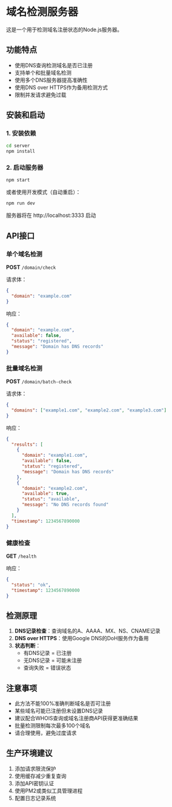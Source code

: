 # 域名检测服务器

这是一个用于检测域名注册状态的Node.js服务器。

## 功能特点

- 使用DNS查询检测域名是否已注册
- 支持单个和批量域名检测
- 使用多个DNS服务器提高准确性
- 使用DNS over HTTPS作为备用检测方式
- 限制并发请求避免过载

## 安装和启动

### 1. 安装依赖

```bash
cd server
npm install
```

### 2. 启动服务器

```bash
npm start
```

或者使用开发模式（自动重启）：

```bash
npm run dev
```

服务器将在 http://localhost:3333 启动

## API接口

### 单个域名检测

**POST** `/domain/check`

请求体：
```json
{
  "domain": "example.com"
}
```

响应：
```json
{
  "domain": "example.com",
  "available": false,
  "status": "registered",
  "message": "Domain has DNS records"
}
```

### 批量域名检测

**POST** `/domain/batch-check`

请求体：
```json
{
  "domains": ["example1.com", "example2.com", "example3.com"]
}
```

响应：
```json
{
  "results": [
    {
      "domain": "example1.com",
      "available": false,
      "status": "registered",
      "message": "Domain has DNS records"
    },
    {
      "domain": "example2.com",
      "available": true,
      "status": "available",
      "message": "No DNS records found"
    }
  ],
  "timestamp": 1234567890000
}
```

### 健康检查

**GET** `/health`

响应：
```json
{
  "status": "ok",
  "timestamp": 1234567890000
}
```

## 检测原理

1. **DNS记录检查**：查询域名的A、AAAA、MX、NS、CNAME记录
2. **DNS over HTTPS**：使用Google DNS的DoH服务作为备用
3. **状态判断**：
   - 有DNS记录 = 已注册
   - 无DNS记录 = 可能未注册
   - 查询失败 = 错误状态

## 注意事项

- 此方法不能100%准确判断域名是否可注册
- 某些域名可能已注册但未设置DNS记录
- 建议配合WHOIS查询或域名注册商API获得更准确结果
- 批量检测限制每次最多100个域名
- 请合理使用，避免过度请求

## 生产环境建议

1. 添加请求限流保护
2. 使用缓存减少重复查询
3. 添加API密钥认证
4. 使用PM2或类似工具管理进程
5. 配置日志记录系统
